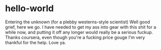 # hello-world
Entering the unknown (for a plebby westerns-style scientist)
Well good grief, here we go. I have needed to get my ass into gear with this shit for a while now, and putting it off any longer would really be a serious fuckup. Thanks coursera, even though you're a fucking price gouge I'm very thankful for the help. Love ya. 
